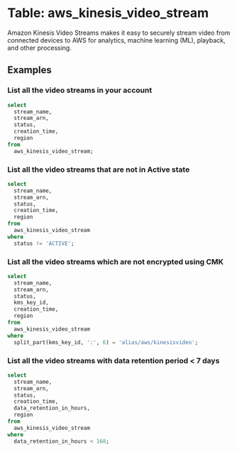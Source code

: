 # Table: aws_kinesis_video_stream

Amazon Kinesis Video Streams makes it easy to securely stream video from connected devices to AWS for analytics, machine learning (ML), playback, and other processing.

## Examples

### List all the video streams in your account

```sql
select
  stream_name,
  stream_arn,
  status,
  creation_time,
  region
from
  aws_kinesis_video_stream;
```


### List all the video streams that are not in Active state

```sql
select
  stream_name,
  stream_arn,
  status,
  creation_time,
  region
from
  aws_kinesis_video_stream
where
  status != 'ACTIVE';
```


### List all the video streams which are not encrypted using CMK

```sql
select
  stream_name,
  stream_arn,
  status,
  kms_key_id,
  creation_time,
  region
from
  aws_kinesis_video_stream
where
  split_part(kms_key_id, ':', 6) = 'alias/aws/kinesisvideo';
```


### List all the video streams with data retention period < 7 days

```sql
select
  stream_name,
  stream_arn,
  status,
  creation_time,
  data_retention_in_hours,
  region
from
  aws_kinesis_video_stream
where
  data_retention_in_hours < 168;
```
